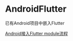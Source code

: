 # AndroidFlutter
已有Android项目中嵌入Flutter

[Android接入Flutter module流程](https://github.com/rolfhoward/AndroidFlutter/blob/master/doc/Android%E6%8E%A5%E5%85%A5Flutter%20module%E6%B5%81%E7%A8%8B.md)


